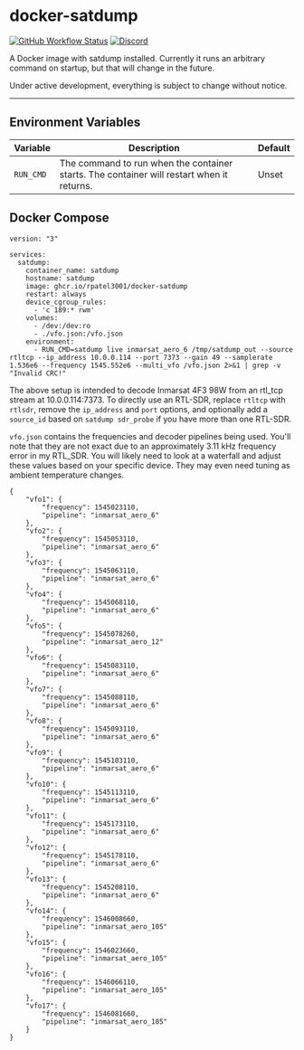 # docker-satdump
[![GitHub Workflow Status](https://img.shields.io/github/actions/workflow/status/rpatel3001/docker-satdump/deploy.yml?branch=master)](https://github.com/rpatel3001/docker-satdump/actions/workflows/deploy.yml)
[![Discord](https://img.shields.io/discord/734090820684349521)](https://discord.gg/sTf9uYF)

A Docker image with satdump installed. Currently it runs an arbitrary command on startup, but that will change in the future.

Under active development, everything is subject to change without notice.

---

## Environment Variables

| Variable | Description | Default |
|----------|-------------|---------|
| `RUN_CMD`   | The command to run when the container starts. The container will restart when it returns. | Unset |

## Docker Compose


```
version: "3"

services:
  satdump:
    container_name: satdump
    hostname: satdump
    image: ghcr.io/rpatel3001/docker-satdump
    restart: always
    device_cgroup_rules:
      - 'c 189:* rwm'
    volumes:
      - /dev:/dev:ro
      - ./vfo.json:/vfo.json
    environment:
      - RUN_CMD=satdump live inmarsat_aero_6 /tmp/satdump_out --source rtltcp --ip_address 10.0.0.114 --port 7373 --gain 49 --samplerate 1.536e6 --frequency 1545.552e6 --multi_vfo /vfo.json 2>&1 | grep -v "Invalid CRC!"
```

The above setup is intended to decode Inmarsat 4F3 98W from an rtl_tcp stream at 10.0.0.114:7373. To directly use an RTL-SDR, replace `rtltcp` with `rtlsdr`, remove the `ip_address` and `port` options, and optionally add a `source_id` based on `satdump sdr_probe` if you have more than one RTL-SDR.

`vfo.json` contains the frequencies and decoder pipelines being used. You'll note that they are not exact due to an approximately 3.11 kHz frequency error in my RTL_SDR. You will likely need to look at a waterfall and adjust these values based on your specific device. They may even need tuning as ambient temperature changes.


```
{
	"vfo1": {
		"frequency": 1545023110,
		"pipeline": "inmarsat_aero_6"
	},
	"vfo2": {
		"frequency": 1545053110,
		"pipeline": "inmarsat_aero_6"
	},
	"vfo3": {
		"frequency": 1545063110,
		"pipeline": "inmarsat_aero_6"
	},
	"vfo4": {
		"frequency": 1545068110,
		"pipeline": "inmarsat_aero_6"
	},
	"vfo5": {
		"frequency": 1545078260,
		"pipeline": "inmarsat_aero_12"
	},
	"vfo6": {
		"frequency": 1545083110,
		"pipeline": "inmarsat_aero_6"
	},
	"vfo7": {
		"frequency": 1545088110,
		"pipeline": "inmarsat_aero_6"
	},
	"vfo8": {
		"frequency": 1545093110,
		"pipeline": "inmarsat_aero_6"
	},
	"vfo9": {
		"frequency": 1545103110,
		"pipeline": "inmarsat_aero_6"
	},
	"vfo10": {
		"frequency": 1545113110,
		"pipeline": "inmarsat_aero_6"
	},
	"vfo11": {
		"frequency": 1545173110,
		"pipeline": "inmarsat_aero_6"
	},
	"vfo12": {
		"frequency": 1545178110,
		"pipeline": "inmarsat_aero_6"
	},
	"vfo13": {
		"frequency": 1545208110,
		"pipeline": "inmarsat_aero_6"
	},
	"vfo14": {
		"frequency": 1546008660,
		"pipeline": "inmarsat_aero_105"
	},
	"vfo15": {
		"frequency": 1546023660,
		"pipeline": "inmarsat_aero_105"
	},
	"vfo16": {
		"frequency": 1546066110,
		"pipeline": "inmarsat_aero_105"
	},
	"vfo17": {
		"frequency": 1546081660,
		"pipeline": "inmarsat_aero_105"
	}
}
```
